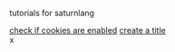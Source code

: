 <p>tutorials for saturnlang</p>
<a href="cookiesenabled.html">check if cookies are enabled</a>
<a href="title.html">create a title</a>
<script src="url.js"></script>
<div class="nav" id="nav"><span onclick="close()">x</span></div>
<head>
  <link rel="stylesheet" href="https://saturnlang.github.io/codingtutorials.online/css/nav.css"/>
  </head>
<script src="code.js">function close(){
  doc.getElementById("nav").style.display ="none";
  }
 </script>
